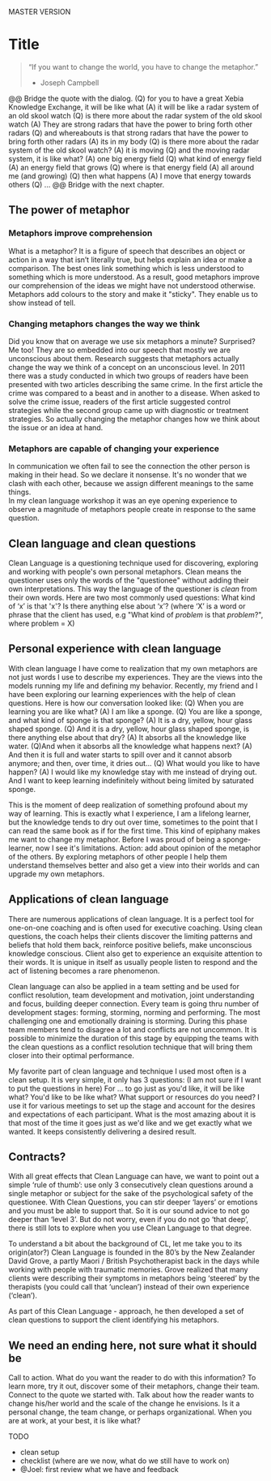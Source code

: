 MASTER VERSION

# Title
> “If you want to change the world, you have to change the metaphor.”
> - Joseph Campbell

@@ Bridge the quote with the dialog.
(Q) for you to have a great Xebia Knowledge Exchange, it will be like what
(A) it will be like a radar system of an old skool watch
(Q) is there more about the radar system of the old skool watch
(A) They are strong radars that have the power to bring forth other radars
(Q) and whereabouts is that strong radars that have the power to bring forth other radars
(A) its in my body
(Q) is there more about the radar system of the old skool watch?
(A) it is moving
(Q) and the moving radar system, it is like what?
(A) one big energy field
(Q) what kind of energy field
(A) an energy field that grows
(Q) where is that energy field
(A) all around me (and growing)
(Q) then what happens
(A) I move that energy towards others
(Q) ...
@@ Bridge with the next chapter.
## The power of metaphor
### Metaphors improve comprehension
What is a metaphor? It is a figure of speech that describes an object or action in a way that isn’t literally true, but helps explain an idea or make a comparison. The best ones link something which is less understood to something which is more understood. As a result, good metaphors improve our comprehension of the ideas we might have not understood otherwise. Metaphors add colours to the story and make it "sticky". They enable us to show instead of tell.

### Changing metaphors changes the way we think
Did you know that on average we use six metaphors a minute? Surprised? Me too! They are so embedded into our speech that mostly we are unconscious about them. Research suggests that metaphors actually change the way we think of a concept on an unconscious level. In 2011 there was a study conducted in which two groups of readers have been presented with two articles describing the same crime. In the first article the crime was compared to a beast and in another to a disease. When asked to solve the crime issue, readers of the first article suggested control strategies while the second group came up with diagnostic or treatment strategies. So actually changing the metaphor changes how we think about the issue or an idea at hand.

### Metaphors are capable of changing your experience
In communication we often fail to see the connection the other person is making in their head. So we declare it nonsense.
It's no wonder that we clash with each other, because we assign different meanings to the same things.  
In my clean language workshop it was an eye opening experience to observe a magnitude of metaphors people create in response to the same question.

## Clean language and clean questions
Clean Language is a questioning technique used for discovering, exploring and working with people's own personal metaphors.
Clean means the questioner uses only the words of the "questionee" without adding their own interpretations. This way the language of the questioner is *clean* from their own words.
Here are two most commonly used questions:
What kind of ‘x’ is that 'x'?
Is there anything else about ‘x’?
(where ‘X’ is a word or phrase that the client has used, e.g "What kind of *problem* is that *problem*?", where problem = X)

## Personal experience with clean language
With clean language I have come to realization that my own metaphors are not just words I use to describe my experiences. They are the views into the models running my life and defining my behavior. Recently, my friend and I have been exploring our learning experiences with the help of clean questions. Here is how our conversation looked like:
(Q) When you are learning you are like what?
(A) I am like a sponge.
(Q) You are like a sponge, and what kind of sponge is that sponge?
(A) It is a dry, yellow, hour glass shaped sponge.
(Q) And it is a dry, yellow, hour glass shaped sponge, is there anything else about that dry?
(A) It absorbs all the knowledge like water.
(Q)And when it absorbs all the knowledge what happens next?
(A) And then it is full and water starts to spill over and it cannot absorb anymore; and then, over time, it dries out...
(Q) What would you like to have happen?
(A) I would like my knowledge stay with me instead of drying out. And I want to keep learning indefinitely without being limited by saturated sponge.

This is the moment of deep realization of something profound about my way of learning. This is exactly what I experience, I am a lifelong learner, but the knowledge tends to dry out over time, sometimes to the point that I can read the same book as if for the first time. This kind of epiphany makes me want to change my metaphor. Before I was proud of being a sponge-learner, now I see it's limitations.
Action: add about opinion of the metaphor of the others.
By exploring metaphors of other people I help them understand themselves better and also get a view into their worlds and can upgrade my own metaphors.

## Applications of clean language
There are numerous applications of clean language. It is a perfect tool for one-on-one coaching and is often used for executive coaching. Using clean questions, the coach helps their clients discover the limiting patterns and beliefs that hold them back, reinforce positive beliefs, make unconscious knowledge conscious.
Client also get to experience an exquisite attention to their words. It is unique in itself as usually people listen to respond and the act of listening becomes a rare phenomenon.

Clean language can also be applied in a team setting and be used for conflict resolution, team development and motivation, joint understanding and focus, building deeper connection.
Every team is going thru number of development stages: forming, storming, norming and performing. The most challenging one and emotionally draining is storming. During this phase team members tend to disagree a lot and conflicts are not uncommon. It is possible to minimize the duration of this stage by equipping the teams with the clean questions as a conflict resolution technique that will bring them closer into their optimal performance.

My favorite part of clean language and technique I used most often is a clean setup. It is very simple, it only has 3 questions:
(I am not sure if I want to put the questions in here)
For ... to go just as you'd like, it will be like what?
You'd like to be like what?
What support or resources do you need?
I use it for various meetings to set up the stage and account for the desires and expectations of each participant. What is the most amazing about it is that most of the time it goes just as we'd like and we get exactly what we wanted. It keeps consistently delivering a desired result.

## Contracts?
With all great effects that Clean Language can have, we want to point out a simple ‘rule of thumb’: use only 3 consecutively clean questions around a single metaphor or subject for the sake of the psychological safety of the questionee. With Clean Questions, you can stir deeper ‘layers’ or emotions and you must be able to support that. So it is our sound advice to not go deeper than ‘level 3’. But do not worry, even if you do not go ‘that deep’, there is still lots to explore when you use Clean Language to that degree.
 
To understand a bit about the background of CL, let me take you to its origin(ator?)
Clean Language is founded in the 80’s by the New Zealander David Grove, a partly Maori / British Psychotherapist back in the days while working with people with traumatic memories. Grove realized that many clients were describing their symptoms in metaphors being ‘steered’ by the therapists (you could call that ‘unclean’) instead of their own experience (‘clean’).
 
As part of this Clean Language - approach, he then developed a set of clean questions to support the client identifying his metaphors.

## We need an ending here, not sure what it should be
Call to action. What do you want the reader to do with this information?
To learn more, try it out, discover some of their metaphors, change their team.
Connect to the quote we started with. Talk about how the reader wants to change his/her world and the scale of the change he envisions. Is it a personal change, the team change, or perhaps organizational.
When you are at work, at your best, it is like what?



TODO
- clean setup
- checklist (where are we now, what do we still have to work on)
- @Joel: first review what we have and feedback
